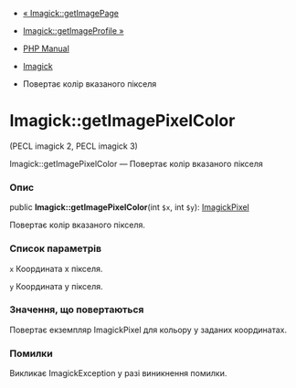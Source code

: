 - [« Imagick::getImagePage](imagick.getimagepage.md)
- [Imagick::getImageProfile »](imagick.getimageprofile.md)

- [PHP Manual](index.md)
- [Imagick](class.imagick.md)
- Повертає колір вказаного пікселя

# Imagick::getImagePixelColor

(PECL imagick 2, PECL imagick 3)

Imagick::getImagePixelColor — Повертає колір вказаного пікселя

### Опис

public **Imagick::getImagePixelColor**(int `$x`, int `$y`):
[ImagickPixel](class.imagickpixel.md)

Повертає колір вказаного пікселя.

### Список параметрів

`x`
Координата x пікселя.

`y`
Координата у пікселя.

### Значення, що повертаються

Повертає екземпляр ImagickPixel для кольору у заданих координатах.

### Помилки

Викликає ImagickException у разі виникнення помилки.
